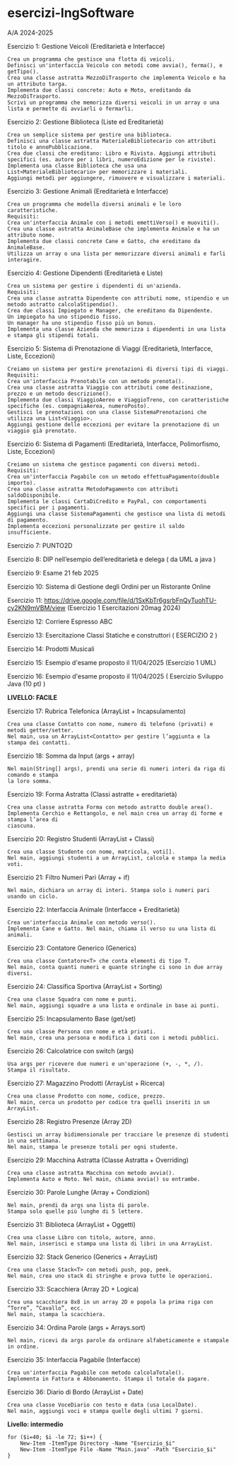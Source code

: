 # esercizi-IngSoftware
 A/A 2024-2025

Esercizio 1: Gestione Veicoli (Ereditarietà e Interfacce)

    Crea un programma che gestisce una flotta di veicoli.
    Definisci un'interfaccia Veicolo con metodi come avvia(), ferma(), e getTipo().
    Crea una classe astratta MezzoDiTrasporto che implementa Veicolo e ha un attributo targa.
    Implementa due classi concrete: Auto e Moto, ereditando da MezzoDiTrasporto.
    Scrivi un programma che memorizza diversi veicoli in un array o una lista e permette di avviarli o fermarli.

Esercizio 2: Gestione Biblioteca (Liste ed Ereditarietà)

    Crea un semplice sistema per gestire una biblioteca.
    Definisci una classe astratta MaterialeBibliotecario con attributi titolo e annoPubblicazione.
    Crea due classi che ereditano: Libro e Rivista. Aggiungi attributi specifici (es. autore per i libri, numeroEdizione per le riviste).
    Implementa una classe Biblioteca che usa una List<MaterialeBibliotecario> per memorizzare i materiali.
    Aggiungi metodi per aggiungere, rimuovere e visualizzare i materiali.

Esercizio 3: Gestione Animali (Ereditarietà e Interfacce)

    Crea un programma che modella diversi animali e le loro caratteristiche.
    Requisiti:
    Crea un'interfaccia Animale con i metodi emettiVerso() e muoviti().
    Crea una classe astratta AnimaleBase che implementa Animale e ha un attributo nome.
    Implementa due classi concrete Cane e Gatto, che ereditano da AnimaleBase.
    Utilizza un array o una lista per memorizzare diversi animali e farli interagire.

Esercizio 4: Gestione Dipendenti (Ereditarietà e Liste)

    Crea un sistema per gestire i dipendenti di un'azienda.
    Requisiti:
    Crea una classe astratta Dipendente con attributi nome, stipendio e un metodo astratto calcolaStipendio().
    Crea due classi Impiegato e Manager, che ereditano da Dipendente.
    Un impiegato ha uno stipendio fisso.
    Un manager ha uno stipendio fisso più un bonus.
    Implementa una classe Azienda che memorizza i dipendenti in una lista e stampa gli stipendi totali.

Esercizio 5: Sistema di Prenotazione di Viaggi (Ereditarietà, Interfacce, Liste, Eccezioni)

    Creiamo un sistema per gestire prenotazioni di diversi tipi di viaggi.
    Requisiti:
    Crea un'interfaccia Prenotabile con un metodo prenota().
    Crea una classe astratta Viaggio con attributi come destinazione, prezzo e un metodo descrizione().
    Implementa due classi ViaggioAereo e ViaggioTreno, con caratteristiche specifiche (es. compagniaAerea, numeroPosto).
    Gestisci le prenotazioni con una classe SistemaPrenotazioni che utilizza una List<Viaggio>.
    Aggiungi gestione delle eccezioni per evitare la prenotazione di un viaggio già prenotato.


Esercizio 6: Sistema di Pagamenti (Ereditarietà, Interfacce, Polimorfismo, Liste, Eccezioni)

    Creiamo un sistema che gestisce pagamenti con diversi metodi.
    Requisiti:
    Crea un'interfaccia Pagabile con un metodo effettuaPagamento(double importo).
    Crea una classe astratta MetodoPagamento con attributi saldoDisponibile.
    Implementa le classi CartaDiCredito e PayPal, con comportamenti specifici per i pagamenti.
    Aggiungi una classe SistemaPagamenti che gestisce una lista di metodi di pagamento.
    Implementa eccezioni personalizzate per gestire il saldo insufficiente.

Esercizio 7: PUNTO2D

Esercizio 8: DIP nell’esempio dell’ereditarietà e delega ( da UML a java )

Esercizio 9: Esame 21 feb 2025 

Esercizio 10: Sistema di Gestione degli Ordini per un Ristorante Online

Esercizio 11: https://drive.google.com/file/d/1SxKbTr6gsrbFnQyTuohTU-cy2KN9mVBM/view (Esercizio 1 Esercitazioni 20mag 2024)

Esercizio 12: Corriere Espresso ABC

Esercizio 13: Esercitazione Classi Statiche e construttori ( ESERCIZIO 2 )

Esercizio 14: Prodotti Musicali

Esercizio 15: Esempio d'esame proposto il 11/04/2025 (Esercizio 1 UML)

Esercizio 16: Esempio d'esame proposto il 11/04/2025 ( Esercizio Sviluppo Java (10 pt) )

**LIVELLO: FACILE**

Esercizio 17: Rubrica Telefonica (ArrayList + Incapsulamento)

    Crea una classe Contatto con nome, numero di telefono (privati) e metodi getter/setter.
    Nel main, usa un ArrayList<Contatto> per gestire l’aggiunta e la stampa dei contatti.

Esercizio 18: Somma da Input (args + array)

    Nel main(String[] args), prendi una serie di numeri interi da riga di comando e stampa
    la loro somma.

Esercizio 19: Forma Astratta (Classi astratte + ereditarietà)

    Crea una classe astratta Forma con metodo astratto double area().
    Implementa Cerchio e Rettangolo, e nel main crea un array di forme e stampa l’area di
    ciascuna.

Esercizio 20: Registro Studenti (ArrayList + Classi)

    Crea una classe Studente con nome, matricola, voti[].
    Nel main, aggiungi studenti a un ArrayList, calcola e stampa la media voti.

Esercizio 21: Filtro Numeri Pari (Array + if)

    Nel main, dichiara un array di interi. Stampa solo i numeri pari usando un ciclo.

Esercizio 22: Interfaccia Animale (Interfacce + Ereditarietà)

    Crea un'interfaccia Animale con metodo verso().
    Implementa Cane e Gatto. Nel main, chiama il verso su una lista di animali.

Esercizio 23: Contatore Generico (Generics)

    Crea una classe Contatore<T> che conta elementi di tipo T.
    Nel main, conta quanti numeri e quante stringhe ci sono in due array diversi.

Esercizio 24: Classifica Sportiva (ArrayList + Sorting)

    Crea una classe Squadra con nome e punti.
    Nel main, aggiungi squadre a una lista e ordinale in base ai punti.

Esercizio 25: Incapsulamento Base (get/set)

    Crea una classe Persona con nome e età privati.
    Nel main, crea una persona e modifica i dati con i metodi pubblici.

Esercizio 26: Calcolatrice con switch (args)

    Usa args per ricevere due numeri e un'operazione (+, -, *, /).
    Stampa il risultato.

Esercizio 27: Magazzino Prodotti (ArrayList + Ricerca)

    Crea una classe Prodotto con nome, codice, prezzo.
    Nel main, cerca un prodotto per codice tra quelli inseriti in un ArrayList.

Esercizio 28: Registro Presenze (Array 2D)

    Gestisci un array bidimensionale per tracciare le presenze di studenti in una settimana.
    Nel main, stampa le presenze totali per ogni studente.

Esercizio 29: Macchina Astratta (Classe Astratta + Overriding)

    Crea una classe astratta Macchina con metodo avvia().
    Implementa Auto e Moto. Nel main, chiama avvia() su entrambe.

Esercizio 30: Parole Lunghe (Array + Condizioni)

    Nel main, prendi da args una lista di parole.
    Stampa solo quelle più lunghe di 5 lettere.

Esercizio 31: Biblioteca (ArrayList + Oggetti)

    Crea una classe Libro con titolo, autore, anno.
    Nel main, inserisci e stampa una lista di libri in una ArrayList.

Esercizio 32: Stack Generico (Generics + ArrayList)

    Crea una classe Stack<T> con metodi push, pop, peek.
    Nel main, crea uno stack di stringhe e prova tutte le operazioni.

Esercizio 33: Scacchiera (Array 2D + Logica)

    Crea una scacchiera 8x8 in un array 2D e popola la prima riga con “Torre”, “Cavallo”, ecc.
    Nel main, stampa la scacchiera.

Esercizio 34: Ordina Parole (args + Arrays.sort)
    
    Nel main, ricevi da args parole da ordinare alfabeticamente e stampale in ordine.

Esercizio 35: Interfaccia Pagabile (Interfacce)

    Crea un'interfaccia Pagabile con metodo calcolaTotale().
    Implementa in Fattura e Abbonamento. Stampa il totale da pagare.

Esercizio 36: Diario di Bordo (ArrayList + Date)

    Crea una classe VoceDiario con testo e data (usa LocalDate).
    Nel main, aggiungi voci e stampa quelle degli ultimi 7 giorni.

**Livello: intermedio**





    for ($i=40; $i -le 72; $i++) {
        New-Item -ItemType Directory -Name "Esercizio_$i"
        New-Item -ItemType File -Name "Main.java" -Path "Esercizio_$i"
    }




